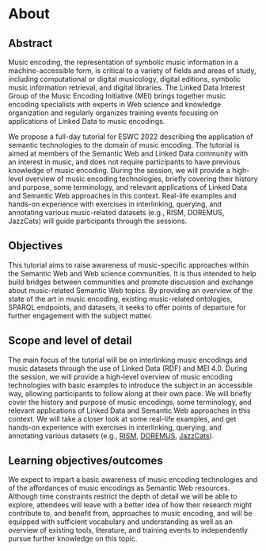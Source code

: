 # About

## Abstract

Music encoding, the representation of symbolic music information in a machine-accessible form, is critical to a variety of fields and areas of study, including computational or digital musicology, digital editions, symbolic music information retrieval, and digital libraries. The Linked Data Interest Group of the Music Encoding Initiative (MEI) brings together music encoding specialists with experts in Web science and knowledge organization and regularly organizes training events focusing on applications of Linked Data to music encodings.

We propose a full-day tutorial for ESWC 2022 describing the application of semantic technologies to the domain of music encoding. The tutorial is aimed at members of the Semantic Web and Linked Data community with an interest in music, and does not require participants to have previous knowledge of music encoding. During the session, we will provide a high-level overview of music encoding technologies, briefly covering their history and purpose, some terminology, and relevant applications of Linked Data and Semantic Web approaches in this context. Real-life examples and hands-on experience with exercises in interlinking, querying, and annotating various music-related datasets (e.g., RISM, DOREMUS, JazzCats) will guide participants through the sessions.



## Objectives

This tutorial aims to raise awareness of music-specific approaches within the Semantic Web and Web science communities. It is thus intended to help build bridges between communities and promote discussion and exchange about music-related Semantic Web topics. By providing an overview of the state of the art in music encoding, existing music-related ontologies, SPARQL endpoints, and datasets, it seeks to offer points of departure for further engagement with the subject matter.

## Scope and level of detail

The main focus of the tutorial will be on interlinking music encodings and music datasets through the use of Linked Data (RDF) and MEI 4.0. During the session, we will provide a high-level overview of music encoding technologies with basic examples to introduce the subject in an accessible way, allowing participants to follow along at their own pace. We will briefly cover the history and purpose of music encodings, some terminology, and relevant applications of Linked Data and Semantic Web approaches in this context. We will take a closer look at some real-life examples, and get hands-on experience with exercises in interlinking, querying, and annotating various datasets (e.g., [RISM](https://opac.rism.info/de/sparql-endpoint), [DOREMUS](https://data.doremus.org), [JazzCats](http://cdhr-linkeddata.anu.edu.au/jazzcats-sparql/sparql)).

## Learning objectives/outcomes <a href="#docs-internal-guid-6dcd78ac-7fff-7ac3-a501-0ebe7d5e7394" id="docs-internal-guid-6dcd78ac-7fff-7ac3-a501-0ebe7d5e7394"></a>

We expect to impart a basic awareness of music encoding technologies and of the affordances of music encodings as Semantic Web resources. Although time constraints restrict the depth of detail we will be able to explore, attendees will leave with a better idea of how their research might contribute to, and benefit from, approaches to music encoding, and will be equipped with sufficient vocabulary and understanding as well as an overview of existing tools, literature, and training events to independently pursue further knowledge on this topic.
